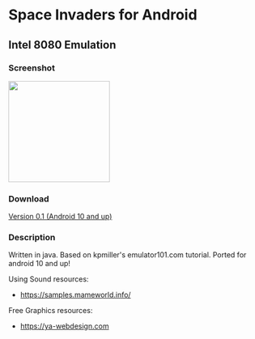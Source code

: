 # Space Invaders for Android
## Intel 8080 Emulation

### Screenshot
<img src="https://i.ibb.co/w7NhRXJ/Screenshot-2024-06-08-11-14-13-913-com-fireclouu-spaceinvadersemu.jpg" width="200"/>

### Download
<a href="https://github.com/fireclouu/space_invaders_android/releases/download/0.1/app_min_android10_spaceinvader.apk">Version 0.1 (Android 10 and up)</a>

### Description
Written in java. Based on kpmiller's emulator101.com tutorial. Ported for android 10 and up!

Using Sound resources:
- https://samples.mameworld.info/

Free Graphics resources:
- https://ya-webdesign.com
